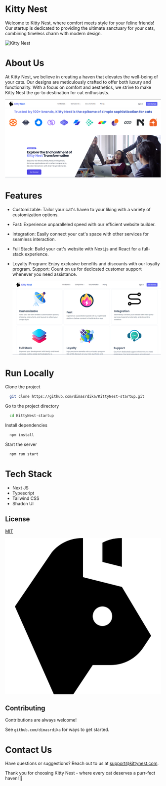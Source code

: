 # Kitty Nest

Welcome to Kitty Nest, where comfort meets style for your feline friends! Our startup is dedicated to providing the ultimate sanctuary for your cats, combining timeless charm with modern design.

![Kitty Nest](/public/mockup.png)

# About Us

At Kitty Nest, we believe in creating a haven that elevates the well-being of your cats. Our designs are meticulously crafted to offer both luxury and functionality. With a focus on comfort and aesthetics, we strive to make Kitty Nest the go-to destination for cat enthusiasts.

![Kitty Nest](/public/about.png)

# Features

- Customizable: Tailor your cat's haven to your liking with a variety of customization options.
- Fast: Experience unparalleled speed with our efficient website builder.
- Integration: Easily connect your cat's space with other services for seamless interaction.
- Full Stack: Build your cat's website with Next.js and React for a full-stack experience.
- Loyalty Program: Enjoy exclusive benefits and discounts with our loyalty program.
  Support: Count on us for dedicated customer support whenever you need assistance.

  ![Kitty Nest](/public/features.png)

# Run Locally

Clone the project

```bash
  git clone https://github.com/dimasrdika/KittyNest-startup.git
```

Go to the project directory

```bash
  cd KittyNest-startup
```

Install dependencies

```bash
  npm install
```

Start the server

```bash
  npm run start
```

# Tech Stack

- Next JS
- Typescript
- Tailwind CSS
- Shadcn UI

## License

[MIT](https://choosealicense.com/licenses/mit/)

![Logo](/public/cat.png)

## Contributing

Contributions are always welcome!

See `github.com/dimasrdika` for ways to get started.

# Contact Us

Have questions or suggestions? Reach out to us at support@kittynest.com.

Thank you for choosing Kitty Nest - where every cat deserves a purr-fect haven! 🐾
